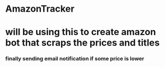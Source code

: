 # AmazonTracker



# will be using this to create amazon bot that scraps the prices and titles

### finally sending email notification if some price is lower

